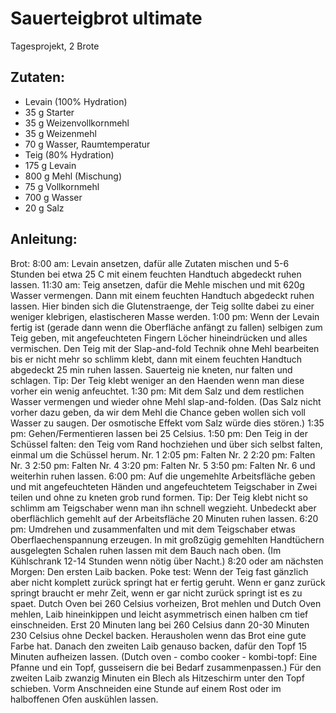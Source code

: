 Sauerteigbrot ultimate
===
Tagesprojekt, 2 Brote

Zutaten:
---
- Levain  (100% Hydration)
- 35 g Starter
- 35 g Weizenvollkornmehl
- 35 g Weizenmehl
- 70 g Wasser, Raumtemperatur
- Teig  (80% Hydration)
- 175 g Levain
- 800 g Mehl (Mischung)
- 75 g Vollkornmehl
- 700 g Wasser
- 20 g Salz

Anleitung:
---
Brot: 8:00 am: Levain ansetzen, dafür alle Zutaten mischen und 5-6 Stunden bei etwa 25 C mit einem feuchten Handtuch abgedeckt ruhen lassen. 11:30 am: Teig ansetzen, dafür die Mehle mischen und mit 620g Wasser vermengen. Dann mit einem feuchten Handtuch abgedeckt ruhen lassen. Hier binden sich die Glutenstraenge, der Teig sollte dabei zu einer weniger klebrigen, elastischeren Masse werden. 1:00 pm: Wenn der Levain fertig ist (gerade dann wenn die Oberfläche anfängt zu fallen) selbigen zum Teig geben, mit angefeuchteten Fingern Löcher hineindrücken und alles vermischen. Den Teig mit der Slap-and-fold Technik ohne Mehl bearbeiten bis er nicht mehr so schlimm klebt, dann mit einem feuchten Handtuch abgedeckt 25 min ruhen lassen. Sauerteig nie kneten, nur falten und schlagen. Tip: Der Teig klebt weniger an den Haenden wenn man diese vorher ein wenig anfeuchtet. 1:30 pm: Mit dem Salz und dem restlichen Wasser vermengen und wieder ohne Mehl slap-and-folden. (Das Salz nicht vorher dazu geben, da wir dem Mehl die Chance geben wollen sich voll Wasser zu saugen. Der osmotische Effekt vom Salz würde dies stören.) 1:35 pm: Gehen/Fermentieren lassen bei 25 Celsius. 1:50 pm: Den Teig in der Schüssel falten: den Teig vom Rand hochziehen und über sich selbst falten, einmal um die Schüssel herum. Nr. 1 2:05 pm: Falten Nr. 2 2:20 pm: Falten Nr. 3 2:50 pm: Falten Nr. 4 3:20 pm: Falten Nr. 5 3:50 pm: Falten Nr. 6 und weiterhin ruhen lassen. 6:00 pm: Auf die ungemehlte Arbeitsfläche geben und mit angefeuchteten Händen und angefeuchtetem Teigschaber in Zwei teilen und ohne zu kneten grob rund formen. Tip: Der Teig klebt nicht so schlimm am Teigschaber wenn man ihn schnell wegzieht. Unbedeckt aber oberflächlich gemehlt auf der Arbeitsfläche 20 Minuten ruhen lassen. 6:20 pm: Umdrehen und zusammenfalten und mit dem Teigschaber etwas Oberflaechenspannung erzeugen. In mit großzügig gemehlten Handtüchern ausgelegten Schalen ruhen lassen mit dem Bauch nach oben. (Im Kühlschrank 12-14 Stunden wenn nötig über Nacht.) 8:20 oder am nächsten Morgen: Den ersten Laib backen. Poke test: Wenn der Teig fast gänzlich aber nicht komplett zurück springt hat er fertig geruht. Wenn er ganz zurück springt braucht er mehr Zeit, wenn er gar nicht zurück springt ist es zu spaet. Dutch Oven bei 260 Celsius vorheizen, Brot mehlen und Dutch Oven mehlen, Laib hineinkippen und leicht asymmetrisch einen halben cm tief einschneiden. Erst 20 Minuten lang bei 260 Celsius dann 20-30 Minuten 230 Celsius ohne Deckel backen. Herausholen wenn das Brot eine gute Farbe hat. Danach den zweiten Laib genauso backen, dafür den Topf 15 Minuten aufheizen lassen. (Dutch oven - combo cooker - kombi-topf: Eine Pfanne und ein Topf, gusseisern die bei Bedarf zusammenpassen.) Für den zweiten Laib zwanzig Minuten ein Blech als Hitzeschirm unter den Topf schieben. Vorm Anschneiden eine Stunde auf einem Rost oder im halboffenen Ofen auskühlen lassen.